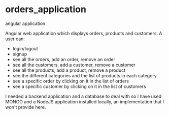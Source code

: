 # orders_application
angular application

Angular web application which displays orders, products and customers.
A user can:
- login/logout
- signup
- see all the orders, add an order, remove an order
- see all the customers, add a customer, remove a customer
- see all the products, add a product, remove a product
- see the different categories and the list of products in each category
- see a specific order by clicking on it in the list of orders
- see a specific customer by clicking on it in the list of customers

I needed a backend application and a database to deal with so I have used MONGO and a NodeJS application installed locally, an implementation that I won't provide here.

